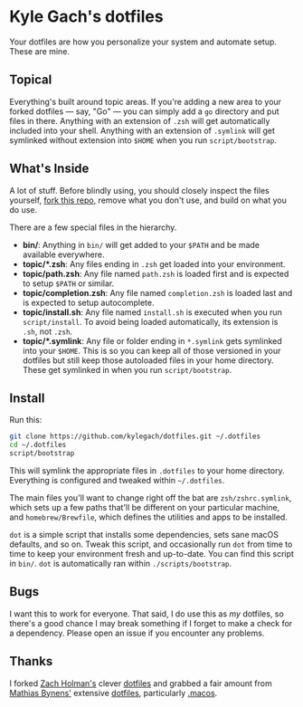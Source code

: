 # Kyle Gach's dotfiles

Your dotfiles are how you personalize your system and automate setup. These are mine.


## Topical

Everything's built around topic areas. If you're adding a new area to your
forked dotfiles — say, "Go" — you can simply add a `go` directory and put
files in there. Anything with an extension of `.zsh` will get automatically
included into your shell. Anything with an extension of `.symlink` will get
symlinked without extension into `$HOME` when you run `script/bootstrap`.


## What's Inside

A lot of stuff. Before blindly using, you should closely inspect the files
yourself, [fork this repo](https://github.com/kylegach/dotfiles/fork), remove
what you don't use, and build on what you do use.

There are a few special files in the hierarchy.

- **bin/**: Anything in `bin/` will get added to your `$PATH` and be made
  available everywhere.
- **topic/\*.zsh**: Any files ending in `.zsh` get loaded into your
  environment.
- **topic/path.zsh**: Any file named `path.zsh` is loaded first and is
  expected to setup `$PATH` or similar.
- **topic/completion.zsh**: Any file named `completion.zsh` is loaded
  last and is expected to setup autocomplete.
- **topic/install.sh**: Any file named `install.sh` is executed when you run `script/install`. To avoid being loaded automatically, its extension is `.sh`, not `.zsh`.
- **topic/\*.symlink**: Any file or folder ending in `*.symlink` gets symlinked into
  your `$HOME`. This is so you can keep all of those versioned in your dotfiles
  but still keep those autoloaded files in your home directory. These get
  symlinked in when you run `script/bootstrap`.


## Install

Run this:

```sh
git clone https://github.com/kylegach/dotfiles.git ~/.dotfiles
cd ~/.dotfiles
script/bootstrap
```

This will symlink the appropriate files in `.dotfiles` to your home directory.
Everything is configured and tweaked within `~/.dotfiles`.

The main files you'll want to change right off the bat are `zsh/zshrc.symlink`,
which sets up a few paths that'll be different on your particular machine, and
`homebrew/Brewfile`, which defines the utilities and apps to be installed.

`dot` is a simple script that installs some dependencies, sets sane macOS
defaults, and so on. Tweak this script, and occasionally run `dot` from
time to time to keep your environment fresh and up-to-date. You can find
this script in `bin/`. `dot` is automatically ran within `./scripts/bootstrap`.


## Bugs

I want this to work for everyone. That said, I do use this as _my_ dotfiles,
so there's a good chance I may break something if I forget to make a check for
a dependency. Please open an issue if you encounter any problems.


## Thanks

I forked [Zach Holman's](http://github.com/holman) clever
[dotfiles](http://github.com/holman/dotfiles) and grabbed a fair amount from
[Mathias Bynens'](https://github.com/mathiasbynens) extensive
[dotfiles](https://github.com/mathiasbynens/dotfiles), particularly
[.macos](https://github.com/https://github.com/mathiasbynens/dotfiles/blob/main/.macos/dotfiles).

